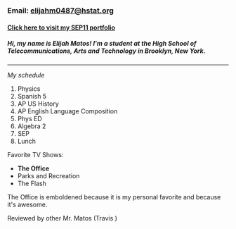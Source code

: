 ### Email: elijahm0487@hstat.org  
#### [Click here to visit my SEP11 portfolio](https://sites.google.com/a/hstat.org/elijahm0487sep11/)  
##### **Hi, my name is Elijah Matos! I'm a student at the High School of Telecommunications, Arts and Technology in Brooklyn, New York.**      
---
_My schedule_  
1. Physics 
2. Spanish 5 
3. AP US History 
4. AP English Language Composition 
5. Phys ED 
6. Algebra 2 
7. SEP 
8. Lunch 

Favorite TV Shows:
* **The Office**
* Parks and Recreation 
* The Flash   

The Office is emboldened because it is my personal favorite and because it's awesome. 

Reviewed by other Mr. Matos (Travis )